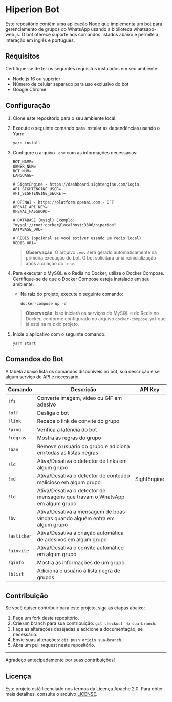 # Hiperion Bot

Este repositório contém uma aplicação Node que implementa um bot para gerenciamento de grupos do WhatsApp usando a biblioteca whatsapp-web.js. O bot oferece suporte aos comandos listados abaixo e permite a interação em inglês e português.

## Requisitos

Certifique-se de ter os seguintes requisitos instalados em seu ambiente:

- Node.js 16 ou superior
- Número de celular separado para uso exclusivo do bot
- Google Chrome

## Configuração

1. Clone este repositório para o seu ambiente local.
2. Execute o seguinte comando para instalar as dependências usando o Yarn:

   ```shell
   yarn install
   ```

3. Configure o arquivo `.env` com as informações necessárias:

   ```plaintext
   BOT_NAME=
   OWNER_NUM=
   BOT_NUM=
   LANGUAGE=

   # SightEngine - https://dashboard.sightengine.com/login
   API_SIGHTENGINE_USER=
   API_SIGHTENGINE_SECRET=

   # OPENAI - https://platform.openai.com - OFF
   OPENAI_API_KEY=
   OPENAI_PASSWORD=

   # DATABASE (mysql) Exemplo: "mysql://root:docker@localhost:3306/hiperion"
   DATABASE_URL=

   # REDIS (opcional se você estiver usando um redis local)
   REDIS_URI=
   ```

   > **Observação**: O arquivo `.env` será gerado automaticamente na primeira execução do bot. O bot solicitará uma reinicialização após a criação do `.env`.

4. Para executar o MySQL e o Redis no Docker, utilize o Docker Compose. Certifique-se de que o Docker Compose esteja instalado em seu ambiente.

   - Na raiz do projeto, execute o seguinte comando:

     ```shell
     docker-compose up -d
     ```

   > **Observação**: Isso iniciará os serviços do MySQL e do Redis no Docker, conforme configurado no arquivo `docker-compose.yml` que já está na raiz do projeto.

5. Inicie o aplicativo com o seguinte comando:

   ```shell
   yarn start
   ```

## Comandos do Bot

A tabela abaixo lista os comandos disponíveis no bot, sua descrição e se algum serviço de API é necessário.

| Comando     | Descrição                                                                   | API Key     |
| ----------- | --------------------------------------------------------------------------- | ----------- |
| `!fs`       | Converte imagem, vídeo ou GIF em adesivo                                    |             |
| `!off`      | Desliga o bot                                                               |             |
| `!link`     | Recebe o link de convite do grupo                                           |             |
| `!ping`     | Verifica a latência do bot                                                  |             |
| `!regras`   | Mostra as regras do grupo                                                   |             |
| `!ban`      | Remove o usuário do grupo e adiciona em todas as listas negras              |             |
| `!ld`       | Ativa/Desativa o detector de links em algum grupo                           |             |
| `!md`       | Ativa/Desativa o detector de conteúdo malicioso em algum grupo              | SightEngine |
| `!td`       | Ativa/Desativa o detector de mensagens que travam o WhatsApp em algum grupo |             |
| `!bv`       | Ativa/Desativa a mensagem de boas-vindas quando alguém entra em algum grupo |             |
| `!asticker` | Ativa/Desativa a criação automática de adesivos em algum grupo              |             |
| `!ainvite`  | Ativa/Desativa o convite automático em algum grupo                          |             |
| `!ginfo`    | Mostra as informações de um grupo                                           |             |
| `!blist`    | Adiciona o usuário à lista negra de grupos                                  |             |

## Contribuição

Se você quiser contribuir para este projeto, siga as etapas abaixo:

1. Faça um fork deste repositório.
2. Crie um branch para sua contribuição: `git checkout -b sua-branch`.
3. Faça as alterações desejadas e adicione a documentação, se necessário.
4. Envie suas alterações: `git push origin sua-branch`.
5. Abra um pull request neste repositório.

---

Agradeço antecipadamente por suas contribuições!

## Licença

Este projeto está licenciado nos termos da Licença Apache 2.0. Para obter mais detalhes, consulte o arquivo [LICENSE](./LICENSE).
